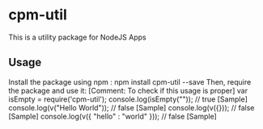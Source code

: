 # cpm-util
This is a utility package for NodeJS Apps 
## Usage
Install the package using npm :
 npm install cpm-util --save
Then, require the package and use it:
 [Comment: To check if this usage is proper]
 var isEmpty = require('cpm-util');
 console.log(isEmpty("")); // true [Sample]
 console.log(v("Hello World")); // false [Sample]
 console.log(v({})); // false [Sample]
 console.log(v({ "hello" : "world" })); // false [Sample]